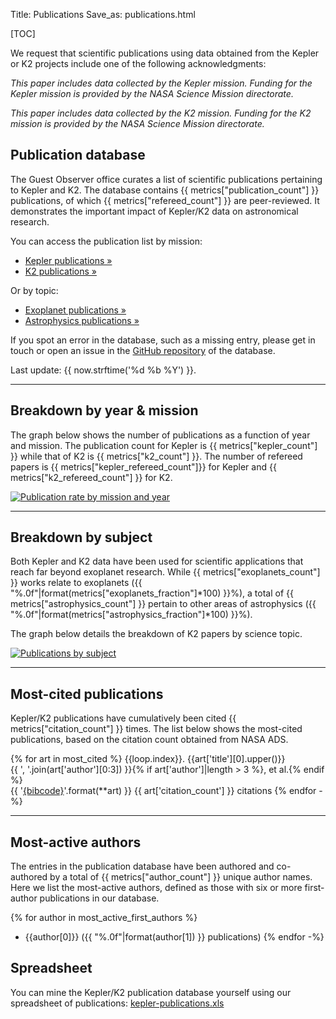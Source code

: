 Title: Publications
Save_as: publications.html

[TOC]

We request that scientific publications using data obtained from the Kepler
or K2 projects include one of the following acknowledgments:

*This paper includes data collected by the Kepler mission. Funding for
the Kepler mission is provided by the NASA Science Mission
directorate.*

*This paper includes data collected by the K2 mission. Funding for
the K2 mission is provided by the NASA Science Mission
directorate.*

## Publication database

The Guest Observer office curates a list of scientific publications
pertaining to Kepler and K2.
The database contains {{ metrics["publication_count"] }} publications,
of which {{ metrics["refereed_count"] }} are peer-reviewed.
It demonstrates the important impact of Kepler/K2 data
on astronomical research.

You can access the publication list by mission:

 * <a href="kpub-kepler.html">Kepler publications &raquo;</a>
 * <a href="kpub-k2.html">K2 publications &raquo;</a>

Or by topic:

 * <a href="kpub-exoplanets.html">Exoplanet publications &raquo;</a>
 * <a href="kpub-astrophysics.html">Astrophysics publications &raquo;</a>

If you spot an error in the database, such as a missing entry,
please get in touch or open an issue in the <a href="https://github.com/KeplerGO/kpub">GitHub repository</a> of the database.

Last update: {{ now.strftime('%d %b %Y') }}.

<hr/>

## Breakdown by year & mission

The graph below shows the number of publications as a function
of year and mission.
The publication count for Kepler is {{ metrics["kepler_count"] }}
while that of K2 is {{ metrics["k2_count"] }}.
The number of refereed papers is {{ metrics["kepler_refereed_count"]}} for Kepler and {{ metrics["k2_refereed_count"] }} for K2.

[![Publication rate by mission and year](/images/kpub/kpub-publication-rate-without-extrapolation.png)](/images/kpub/kpub-publication-rate-without-extrapolation.png)

<hr/>

## Breakdown by subject

Both Kepler and K2 data have been used for scientific applications
that reach far beyond exoplanet research.
While {{ metrics["exoplanets_count"] }} works relate to exoplanets
({{ "%.0f"|format(metrics["exoplanets_fraction"]*100) }}%),
a total of {{ metrics["astrophysics_count"] }}
pertain to other areas of astrophysics
({{ "%.0f"|format(metrics["astrophysics_fraction"]*100) }}%).

The graph below details the breakdown of K2 papers by science topic.

[![Publications by subject](/images/kpub/k2-science-piechart.png)](/images/kpub/k2-science-piechart.png)

<hr/>

## Most-cited publications

Kepler/K2 publications have cumulatively been cited
{{ metrics["citation_count"] }} times.
The list below shows the most-cited publications,
based on the citation count obtained from NASA ADS.

{% for art in most_cited %}
{{loop.index}}. {{art['title'][0].upper()}}  
{{ ', '.join(art['author'][0:3]) }}{% if art['author']|length > 3 %}, et al.{% endif %}    
{{ '[{bibcode}](http://adsabs.harvard.edu/abs/{bibcode})'.format(**art) }}
<span class="badge">{{ art['citation_count'] }} citations</span>
{% endfor -%}

<hr/>

<!-- 
## Most-read publications

The read count shown below is obtained from the ADS API
and indicates the number of times the article has been downloaded
within the last 90 days.

{% for art in most_read %}
{{loop.index}}. {{art['title'][0].upper()}}  
{{ ', '.join(art['author'][0:3]) }}{% if art['author']|length > 3 %}, et al.{% endif %}    
{{ '[{bibcode}](http://adsabs.harvard.edu/abs/{bibcode})'.format(**art) }}
<span class="badge">{{ "%.0f"|format(art['read_count']) }} reads</span>
{% endfor -%}

<hr/>

-->

## Most-active authors

The entries in the publication database have been authored and co-authored
by a total of {{ metrics["author_count"] }} unique author names.
Here we list the most-active authors, defined as those with six or more first-author publications in our database.

{% for author in most_active_first_authors %}
 * {{author[0]}} ({{ "%.0f"|format(author[1]) }} publications)
{% endfor -%}


## Spreadsheet

You can mine the Kepler/K2 publication database yourself
using our spreadsheet of publications: [kepler-publications.xls](/data/kepler-publications.xls)
